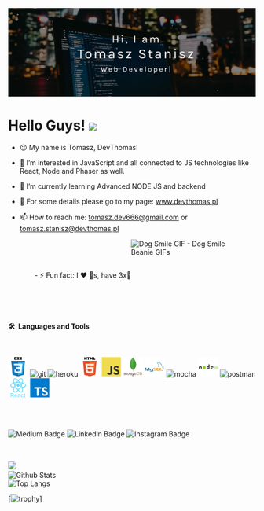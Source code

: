 <img src="https://github.com/Fremen1990/Fremen1990/blob/main/main/header.PNG" alt="DevThomas header" style="max-width: 100%;">

# Hello Guys! <img src="https://raw.githubusercontent.com/MartinHeinz/MartinHeinz/master/wave.gif" width="30px">

- 😉 My name is Tomasz, DevThomas!

- 👀 I’m interested in JavaScript and all connected to JS technologies like React, Node and Phaser as well.

- 🌱 I’m currently learning Advanced NODE JS and backend

- 🔨 For some details please go to my page: www.devthomas.pl

- 📫 How to reach me: tomasz.dev666@gmail.com or tomasz.stanisz@devthomas.pl

 <!--------------  DOG GIF ----------------->

<div style="display:flex; align-items:center; justify-content:center;">

<p  style="display: inline-block;">
- ⚡ Fun fact: I ❤️ 🐶s, have 3x🐺 
</p>
<img src="https://c.tenor.com/Llg7JPMnyaUAAAAC/dog-smile.gif" width="200" height="150px" alt="Dog Smile GIF - Dog Smile Beanie GIFs" style="max-width: 200px;">
</div>

<br>

<!--------------  LANGUAGES AND TOOL ----------------->

<summary><b><g-emoji class="g-emoji" alias="hammer_and_wrench" fallback-src="https://github.githubassets.com/images/icons/emoji/unicode/1f6e0.png">🛠️</g-emoji>&nbsp;&nbsp;Languages&nbsp;and&nbsp;Tools</b></summary>

<br>

<br>

<p align="left" dir="auto">

<img src="https://raw.githubusercontent.com/devicons/devicon/master/icons/css3/css3-original-wordmark.svg" alt="css3" width="40" height="40" style="max-width: 100%;">

<img src="https://camo.githubusercontent.com/fbfcb9e3dc648adc93bef37c718db16c52f617ad055a26de6dc3c21865c3321d/68747470733a2f2f7777772e766563746f726c6f676f2e7a6f6e652f6c6f676f732f6769742d73636d2f6769742d73636d2d69636f6e2e737667" alt="git" width="40" height="40" data-canonical-src="https://www.vectorlogo.zone/logos/git-scm/git-scm-icon.svg" style="max-width: 100%;">

<img src="https://camo.githubusercontent.com/df12cb598044a3f38efc1f45e3580558c324cf8789b79487125044eeebcc4dee/68747470733a2f2f7777772e766563746f726c6f676f2e7a6f6e652f6c6f676f732f6865726f6b752f6865726f6b752d69636f6e2e737667" alt="heroku" width="40" height="40" data-canonical-src="https://www.vectorlogo.zone/logos/heroku/heroku-icon.svg" style="max-width: 100%;">

<img src="https://raw.githubusercontent.com/devicons/devicon/master/icons/html5/html5-original-wordmark.svg" alt="html5" width="40" height="40" style="max-width: 100%;">

<img src="https://raw.githubusercontent.com/devicons/devicon/master/icons/javascript/javascript-original.svg" alt="javascript" width="40" height="40" style="max-width: 100%;">

<img src="https://raw.githubusercontent.com/devicons/devicon/master/icons/mongodb/mongodb-original-wordmark.svg" alt="mongodb" width="40" height="40" style="max-width: 100%;">

<img src="https://raw.githubusercontent.com/devicons/devicon/master/icons/mysql/mysql-original-wordmark.svg" alt="mysql" width="40" height="40" style="max-width: 100%;">

<img src="https://camo.githubusercontent.com/4253eb6921d60a216772940978dea3a0cf2113f2f29b5545720d3b5b6960e467/68747470733a2f2f7777772e766563746f726c6f676f2e7a6f6e652f6c6f676f732f6d6f6368616a732f6d6f6368616a732d69636f6e2e737667" alt="mocha" width="40" height="40" data-canonical-src="https://www.vectorlogo.zone/logos/mochajs/mochajs-icon.svg" style="max-width: 100%;">

<img src="https://raw.githubusercontent.com/devicons/devicon/master/icons/nodejs/nodejs-original-wordmark.svg" alt="nodejs" width="40" height="40" style="max-width: 100%;">

<img src="https://camo.githubusercontent.com/93b32389bf746009ca2370de7fe06c3b5146f4c99d99df65994f9ced0ba41685/68747470733a2f2f7777772e766563746f726c6f676f2e7a6f6e652f6c6f676f732f676574706f73746d616e2f676574706f73746d616e2d69636f6e2e737667" alt="postman" width="40" height="40" data-canonical-src="https://www.vectorlogo.zone/logos/getpostman/getpostman-icon.svg" style="max-width: 100%;">

<img src="https://raw.githubusercontent.com/devicons/devicon/master/icons/react/react-original-wordmark.svg" alt="react" width="40" height="40" style="max-width: 100%;">

<img src="https://raw.githubusercontent.com/devicons/devicon/master/icons/typescript/typescript-original.svg" alt="typescript" width="40" height="40" style="max-width: 100%;">

</p>

<br>
<br>

<!-- -------------------  CONTACT badges --------------------------- -->

<p dir="autp>

<!-- GMAIL  -->
<img src="https://camo.githubusercontent.com/3e95855e76da4c677487a7ab75f66c1200d1ac8a216399095c5ba79323d735d5/68747470733a2f2f696d672e736869656c64732e696f2f62616467652f2d6b616e6e613635303140676d61696c2e636f6d2d6331343433383f7374796c653d666c61742d737175617265266c6f676f3d476d61696c266c6f676f436f6c6f723d7768697465266c696e6b3d6d61696c746f3a6b616e6e613635303140676d61696c2e636f6d" alt="Gmail Badge" data-canonical-src="https://img.shields.io/badge/-kanna6501@gmail.com-c14438?style=flat-square&amp;logo=Gmail&amp;logoColor=white&amp;link=mailto:thomas.dev666@gmail.com" style="max-width: 100%;">

<!-- EMAIL -->
<img src="https://camo.githubusercontent.com/d36fc2af693188c10c058653f781de137a5991c415a57bf129a4015157cecede/68747470733a2f2f696d672e736869656c64732e696f2f62616467652f2d4061656d6d6164692d3033613537613f7374796c653d666c61742d737175617265266c6162656c436f6c6f723d303030303030266c6f676f3d4d656469756d266c696e6b3d68747470733a2f2f6d656469756d2e636f6d2f4061656d6d6164692f" alt="Medium Badge" data-canonical-src="https://img.shields.io/badge/-@aemmadi-03a57a?style=flat-square&amp;labelColor=000000&amp;logo=Medium&amp;link=https://devtyhomas.pl" style="max-width: 100%;">

<!--  LINKEDIN -->
<img src="https://camo.githubusercontent.com/1204decb3ec6e14e461f7738519cfd00508f88d25133692c28fb10ffd612e807/68747470733a2f2f696d672e736869656c64732e696f2f62616467652f2d616e6972756468656d6d6164692d626c75653f7374796c653d666c61742d737175617265266c6f676f3d4c696e6b6564696e266c6f676f436f6c6f723d7768697465266c696e6b3d68747470733a2f2f7777772e6c696e6b6564696e2e636f6d2f696e2f616e6972756468656d6d6164692f" alt="Linkedin Badge" data-canonical-src="https://img.shields.io/badge/-anirudhemmadi-blue?style=flat-square&amp;logo=Linkedin&amp;logoColor=white&amp;link=https://www.linkedin.com/in/tomasz-stanisz-85818683/" style="max-width: 100%;">

<!-- INSTAGRAM -->
<img src="https://camo.githubusercontent.com/d84c87b1b4e92d8daf81826883a75898c76662b5f7225a0994460248ec108021/68747470733a2f2f696d672e736869656c64732e696f2f62616467652f2d6b616e6e61363530312d707572706c653f7374796c653d666c61742d737175617265266c6f676f3d696e7374616772616d266c6f676f436f6c6f723d7768697465266c696e6b3d68747470733a2f2f696e7374616772616d2e636f6d2f6b616e6e61363530312f" alt="Instagram Badge" data-canonical-src="https://img.shields.io/badge/-kanna6501-purple?style=flat-square&amp;logo=instagram&amp;logoColor=white&amp;link=https://www.instagram.com/fremen1990/" style="max-width: 100%;">

</p>

<br>
<br>

<!-- WAKA TIME  - LANGUAGES ALL TIME -->

<img src="https://wakatime.com/share/@6aba690e-50f2-4ea4-84a6-3b2326a187cb/359b90f9-1190-40e1-ad86-3326d045d81a.svg" style="max-heigh=450px"/>

<br>

<img src="https://camo.githubusercontent.com/9b69ec837bfae5bc36a6c54c36be2b9a52c8ad959af71e1b26832ca1adb4567e/68747470733a2f2f6769746875622d726561646d652d73746174732e76657263656c2e6170702f6170693f757365726e616d653d61656d6d61646926636f756e745f707269766174653d747275652673686f775f69636f6e733d7472756526696e636c7564655f616c6c5f636f6d6d6974733d74727565" alt="Github Stats" data-canonical-src="https://github-readme-stats.vercel.app/api?username=aemmadi&amp;count_private=true&amp;show_icons=true&amp;include_all_commits=true" style="max-width: 100%;">

<br>

<img src="https://camo.githubusercontent.com/115260e7df0fdeadfc7c745a3af4d43145d81473908055eb470614acda37c323/68747470733a2f2f6769746875622d726561646d652d73746174732e76657263656c2e6170702f6170692f746f702d6c616e67732f3f757365726e616d653d61656d6d61646926686964653d546558266c61796f75743d636f6d70616374" alt="Top Langs" data-canonical-src="https://github-readme-stats.vercel.app/api/top-langs/?username=aemmadi&amp;hide=TeX&amp;layout=compact" style="max-width: 100%;">

<!--------------------------------- TROPHIES ------------------ -->

[![trophy](https://github-profile-trophy.vercel.app/fremen1990&theme=onedark)]

<!---
Fremen1990/Fremen1990 is a ✨ special ✨ repository because its `README.md` (this file) appears on your GitHub profile.
You can click the Preview link to take a look at your changes.
--->
